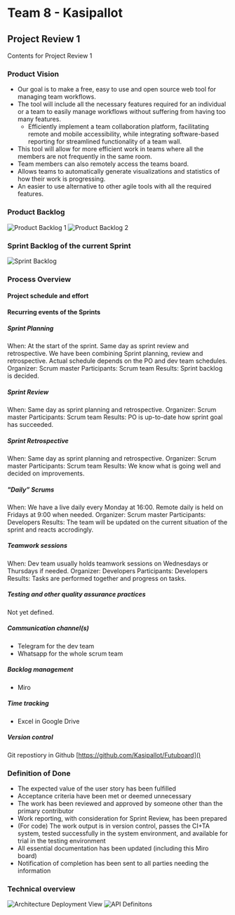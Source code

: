 # Team 8 - Kasipallot

## Project Review 1

Contents for Project Review 1

### Product Vision

- Our goal is to make a free, easy to use and open source web tool for managing team workflows.
- The tool will include all the necessary features required for an individual or a team to easily manage workflows without suffering from having too many features.
    - Efficiently implement a team collaboration platform, facilitating remote and mobile accessibility, while integrating software-based reporting for streamlined functionality of a team wall.
- This tool will allow for more efficient work in teams where all the members are not frequently in the same room.
- Team members can also remotely access the teams board.
- Allows teams to automatically generate visualizations and statistics of how their work is progressing.
 - An easier to use alternative to other agile tools with all the required features.

### Product Backlog

![Product Backlog 1](product_backlog_1.png)
![Product Backlog 2](product_backlog_2.png)

### Sprint Backlog of the current Sprint

![Sprint Backlog](sprint_backlog.png)

### Process Overview

#### Project schedule and effort

#### Recurring events of the Sprints

##### Sprint Planning

When: At the start of the sprint. Same day as sprint review and retrospective. We have been combining Sprint planning, review and retrospective. Actual schedule depends on the PO and dev team schedules.
Organizer: Scrum master
Participants: Scrum team
Results: Sprint backlog is decided.

##### Sprint Review

When: Same day as sprint planning and retrospective.
Organizer: Scrum master
Participants: Scrum team
Results: PO is up-to-date how sprint goal has succeeded.

##### Sprint Retrospective

When: Same day as sprint planning and retrospective.
Organizer: Scrum master
Participants: Scrum team
Results: We know what is going well and decided on improvements.

##### "Daily” Scrums

When: We have a live daily every Monday at 16:00. Remote daily is held on Fridays at 9:00 when needed.
Organizer: Scrum master
Participants: Developers
Results: The team will be updated on the current situation of the sprint and reacts accrodingly.

##### Teamwork sessions

When: Dev team usually holds teamwork sessions on Wednesdays or Thursdays if needed.
Organizer: Developers
Participants: Developers
Results: Tasks are performed together and progress on tasks.

##### Testing and other quality assurance practices

Not yet defined.

##### Communication channel(s)

- Telegram for the dev team
- Whatsapp for the whole scrum team

##### Backlog management

- Miro

##### Time tracking

- Excel in Google Drive

##### Version control

Git repostiory in Github [https://github.com/Kasipallot/Futuboard]()

### Definition of Done

- The expected value of the user story has been fulfilled
- Acceptance criteria have been met or deemed unnecessary
- The work has been reviewed and approved by someone other than the primary contributor
- Work reporting, with consideration for Sprint Review, has been prepared
- (For code) The work output is in version control, passes the CI+TA system, tested successfully in the system environment, and available for trial in the testing environment
- All essential documentation has been updated (including this Miro board)
- Notification of completion has been sent to all parties needing the information

### Technical overview

![Architecture Deployment View](architecture_deployment_view.png)
![API Definitons](api_definitions.png)
